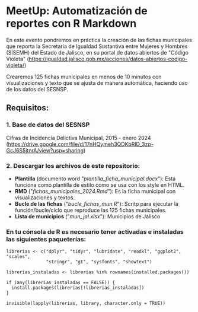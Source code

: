 # MeetUp: Automatización de reportes con R Markdown
En este evento pondremos en práctica la creación de las fichas municipales que reporta la Secretaría de Igualdad Sustantiva entre Mujeres y Hombres (SISEMH) del Estado de Jalisco, en su portal de datos abiertos de "Código Violeta" (https://igualdad.jalisco.gob.mx/acciones/datos-abiertos-codigo-violeta/)

Crearemos 125 fichas municipales en menos de 10 minutos con visualizaciones y texto que se ajusta de manera automática, haciendo uso de los datos del SESNSP.

## **Requisitos:**
### 1. Base de datos del SESNSP
Cifras de Incidencia Delictiva Municipal, 2015 - enero 2024  (https://drive.google.com/file/d/17nHQymeh3QDKbRlD_3zp-GcJ6S5jtnrA/view?usp=sharing)
### 2. Descargar los archivos de este repositorio:
   * **Plantilla** (documento word "_plantilla_ficha_municipal.docx_"): Esta funciona como plantilla de estilo como se usa con los style en HTML.
   * **RMD** ("_fichas_municipales_2024.Rmd_"): Es la ficha municipal con visualizaciones y textos.
   * **Bucle de las fichas** ("_bucle_fichas_mun.R_"): Scritp para ejecutar la función/bucle/ciclo que reproduce las 125 fichas municipales.
   * **Lista de municipios** ("_mun_jal.xlsx_"): Municipios de Jalisco
  
### En tu cónsola de R es necesario tener activadas e instaladas las siguientes paqueterías:

```
librerias <- c("dplyr", "tidyr", "lubridate", "readxl", "ggplot2", "scales",
               "stringr", "gt", "sysfonts", "showtext")

librerias_instaladas <- librerias %in% rownames(installed.packages())

if (any(librerias_instaladas == FALSE)) {
  install.packages(librerias[!librerias_instaladas])
}

invisible(lapply(librerias, library, character.only = TRUE))
```


